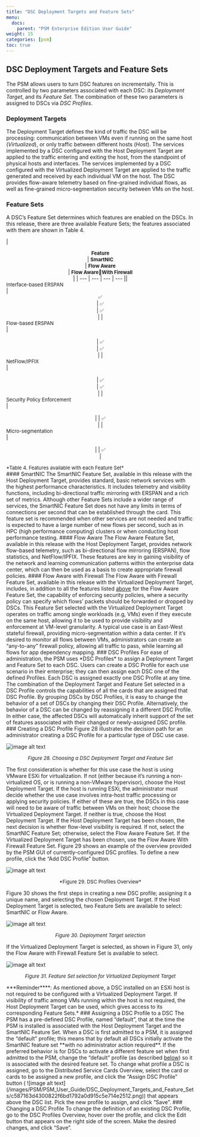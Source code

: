 ```yaml
---
title: "DSC Deployment Targets and Feature Sets"
menu:
  docs:
    parent: "PSM Enterprise Edition User Guide"
weight: 15
categories: [psm]
toc: true
---
```

<style>
   .p-table th {
       align: center;
       border: 1px solid #ccc;
       text-align: center;
       background: #44546A;
       border-color: white;
       font-weight: bold;
       color: white;
   }

   .p-table table {
       margin-left:auto;
       margin-right:auto;
   }

   .p-table td {
       border: 1px solid #ccc;
       text-align: left;
       border-left: none;
       border-right: none;
   }
</style>
## DSC Deployment Targets and Feature Sets
The PSM allows users to turn DSC features on incrementally.  This is controlled by two parameters associated with each DSC: its *Deployment Target*, and its *Feature Set*.  The combination of these two parameters is assigned to DSCs via *DSC Profiles*.
### Deployment Targets
The Deployment Target defines the kind of traffic the DSC will be processing: communication between VMs even if running on the same host (*Virtualized*), or only traffic between different hosts (*Host*).
The services implemented by a DSC configured with the Host Deployment Target are applied to the traffic entering and exiting the host, from the standpoint of physical hosts and interfaces.
The services implemented by a DSC configured with the Virtualized Deployment Target are applied to the traffic generated and received by each individual VM on the host.  The DSC provides flow-aware telemetry based on fine-grained individual flows, as well as fine-grained micro-segmentation security between VMs on the host.
### Feature Sets
A DSC’s Feature Set determines which features are enabled on the DSCs.  In this release, there are three available Feature Sets; the features associated with them are shown in Table 4.
<div class="p-table center"><div></div>

| <div style="text-align:center"><font size='2'>**Feature**<br></font> | <font size='2'>**SmartNIC**<br></font> | <font size='2'>**Flow Aware**<br></font> | <font size='2'>**Flow AwareWith Firewall**<br></font> |
| --- | --- | --- | --- || </div><font size='2'>Interface-based ERSPAN<br></font> | <div style="text-align:center"><font size='2'>  ✅<br></font> | <font size='2'> ✅<br></font> | <font size='2'> ✅<br></font> |
| </div><font size='2'>Flow-based ERSPAN<br></font> | <div style="text-align:center"><font size='2'><br></font> | <font size='2'> ✅<br></font> | <font size='2'> ✅<br></font> |
| </div><font size='2'>NetFlow/IPFIX<br></font> | <div style="text-align:center"><font size='2'><br></font> | <font size='2'> ✅<br></font> | <font size='2'> ✅<br></font> |
| </div><font size='2'>Security Policy Enforcement<br></font> | <div style="text-align:center"><font size='2'><br></font> |  | <font size='2'> ✅<br></font> |
| </div><font size='2'>Micro-segmentation<br></font> | <div style="text-align:center"><font size='2'><br></font> |  | <font size='2'> ✅<br></font> |

</div>
<font size='2'>*Table 4.  Features available with each Feature Set*
</font>

</div>
#### SmartNIC
The SmartNIC Feature Set, available in this release with the Host Deployment Target, provides standard, basic network services with the highest performance characteristics. It includes telemetry and visibility functions, including bi-directional traffic mirroring with ERSPAN and a rich set of metrics.
Although other Feature Sets include a wider range of services, the SmartNIC Feature Set does not have any limits in terms of connections per second that can be established through the card. This feature set is recommended when other services are not needed and traffic is expected to have a large number of new flows per second, such as in HPC (high performance computing) clusters or when conducting host performance testing.
#### Flow Aware
The Flow Aware Feature Set, available in this release with the Host Deployment Target, provides network flow-based telemetry, such as bi-directional flow mirroring (ERSPAN), flow statistics, and NetFlow/IPFIX. These features are key in gaining visibility of the network and learning communication patterns within the enterprise data center, which can then be used as a basis to create appropriate firewall policies.
#### Flow Aware with Firewall
The Flow Aware with Firewall Feature Set, available in this release with the Virtualized Deployment Target, includes, in addition to all the features listed <ins>above</ins> for the Flow Aware Feature Set, the capability of enforcing security policies, where a security policy can specify which flows’ packets should be forwarded or dropped by DSCs. This Feature Set selected with the Virtualized Deployment Target operates on traffic among single workloads (e.g, VMs) even if they execute on the same host, allowing it to be used to provide visibility and enforcement at VM-level granularity. A typical use case is an East-West stateful firewall, providing micro-segmentation within a data center.  If it’s desired to monitor all flows between VMs, administrators can create an “any-to-any” firewall policy, allowing all traffic to pass, while learning all flows for app dependency mapping.
### DSC Profiles
For ease of administration, the PSM uses *DSC Profiles* to assign a Deployment Target and Feature Set to each DSC. Users can create a DSC Profile for each use scenario in their enterprise; they can then assign each DSC one of the defined Profiles.  Each DSC is assigned exactly one DSC Profile at any time.
The combination of the Deployment Target and Feature Set selected in a DSC Profile controls the capabilities of all the cards that are assigned that DSC Profile.
By grouping DSCs by DSC Profiles, it is easy to change the behavior of a set of DSCs by changing their DSC Profile. Alternatively, the behavior of a DSC can be changed by reassigning it a different DSC Profile.
In either case, the affected DSCs will automatically inherit support of the set of features associated with their changed or newly-assigned DSC profile.
### Creating a DSC Profile
Figure 28 illustrates the decision path for an administrator creating a DSC Profile for a particular type of DSC use case.
  
![image alt text](/images/PSM/PSM_User_Guide/DSC_Deployment_Targets_and_Feature_Sets/d80d9092463630b4e69e20c6bb8f97b043b5ba8e.png)<div style="text-align:center"><font size='1'>
</font>

<font size='2'>*Figure 28. Choosing a DSC Deployment Target and Feature Set*
</font>


</div>The first consideration is whether for this use case the host is using VMware ESXi for virtualization. If not (either because it’s running a non-virtualized OS, or is running a non-VMware hypervisor), choose the Host Deployment Target.
If the host is running ESXi, the administrator must decide whether the use case involves intra-host traffic processing or applying security policies.  If either of these are true, the DSCs in this case will need to be aware of traffic between VMs on their host; choose the Virtualized Deployment Target. If neither is true, choose the Host Deployment Target.
If the Host Deployment Target has been chosen, the next decision is whether flow-level visibility is required. If not, select the SmartNIC Feature Set; otherwise, select the Flow Aware Feature Set.
If the Virtualized Deployment Target has been chosen, use the Flow Aware With Firewall Feature Set.
Figure 29 shows an example of the overview provided by the PSM GUI of currently-configured DSC profiles. To define a new profile, click the “Add DSC Profile” button.
  
![image alt text](/images/PSM/PSM_User_Guide/DSC_Deployment_Targets_and_Feature_Sets/8e9249dcda0471f2a448984385864f856392810e.png)
<div style="text-align:center"><font size='2'>*Figure 29. DSC Profiles Overview*
</font>

</div>

Figure 30 shows the first steps in creating a new DSC profile; assigning it a unique name, and selecting the chosen Deployment Target.
If the Host Deployment Target is selected, two Feature Sets are available to select: SmartNIC or Flow Aware.
  
![image alt text](/images/PSM/PSM_User_Guide/DSC_Deployment_Targets_and_Feature_Sets/01830cab7dccd912f978e89d5e54a12ff4b207b7.png)<div style="text-align:center">
<font size='2'>*Figure 30. Deployment Target selection*
</font>

</div>

If the Virtualized Deployment Target is selected, as shown in Figure 31, only the Flow Aware with Firewall Feature Set is available to select.
  
![image alt text](/images/PSM/PSM_User_Guide/DSC_Deployment_Targets_and_Feature_Sets/cbbf1e943a0d74cba4e0f12135f19fe040b2ecda.png)<div style="text-align:center">
<font size='2'>*Figure 31. Feature Set selection for Virtualized Deployment Target*
</font>

</div>***Reminder****: As mentioned above, a DSC installed on an ESXi host is not required to be configured with a Virtualized Deployment Target. If visibility of traffic among VMs running within the host is not required, the Host Deployment Target can be used, which gives access to its corresponding Feature Sets.*
### Assigning a DSC Profile to a DSC
The PSM has a pre-defined DSC Profile, named “default”, that at the time the PSM is installed is associated with the Host Deployment Target and the SmartNIC Feature Set. When a DSC is first admitted to a PSM, it is assigned the “default” profile; this means that by default all DSCs initially activate the SmartNIC feature set **with no administrator action required**.
If the preferred behavior is for DSCs to activate a different feature set when first admitted to the PSM, change the “default” profile (as described <ins>below</ins>) so it is associated with the desired feature set.
To change what profile a DSC is assigned, go to the Distributed Service Cards Overview, select the card or cards to be assigned a new profile, and click the “Assign DSC Profile” button (  
![image alt text](/images/PSM/PSM_User_Guide/DSC_Deployment_Targets_and_Feature_Sets/c587163d4300822f6bd1792a0d915c5e714e2512.png)) that appears above the DSC list. Pick the new profile to assign, and click “Save”.
### Changing a DSC Profile
To change the definition of an existing DSC Profile, go to the DSC Profiles Overview, hover over the profile, and click the Edit button that appears on the right side of the screen.  Make the desired changes, and click “Save”.
